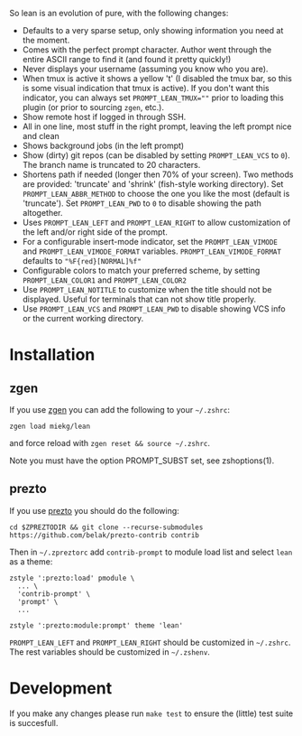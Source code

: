 So lean is an evolution of pure, with the following changes:

*   Defaults to a very sparse setup, only showing information you need at the moment.
*   Comes with the perfect prompt character. Author went through the entire ASCII range to find it
    (and found it pretty quickly!)
*   Never displays your username (assuming you know who you are).
*   When tmux is active it shows a yellow 't' (I disabled the tmux bar, so this is some visual
    indication that tmux is active). If you don't want this indicator, you can always set
    `PROMPT_LEAN_TMUX=""` prior to loading this plugin (or prior to sourcing `zgen`, etc.).
*   Show remote host if logged in through SSH.
*   All in one line, most stuff in the right prompt, leaving the left prompt nice and clean
*   Shows background jobs (in the left prompt)
*   Show (dirty) git repos (can be disabled by setting `PROMPT_LEAN_VCS` to `0`). The branch name is
    truncated to 20 characters.
*   Shortens path if needed (longer then 70% of your screen). Two methods are provided: 'truncate'
    and 'shrink' (fish-style working directory). Set `PROMPT_LEAN_ABBR_METHOD` to choose the one you
    like the most (default is 'truncate'). Set `PROMPT_LEAN_PWD` to `0` to disable showing the path
    altogether.
*   Uses `PROMPT_LEAN_LEFT` and `PROMPT_LEAN_RIGHT` to allow customization of the left and/or right
    side of the prompt.
*   For a configurable insert-mode indicator, set the `PROMPT_LEAN_VIMODE` and
    `PROMPT_LEAN_VIMODE_FORMAT` variables. `PROMPT_LEAN_VIMODE_FORMAT` defaults to
    `"%F{red}[NORMAL]%f"`
*   Configurable colors to match your preferred scheme, by setting `PROMPT_LEAN_COLOR1` and
    `PROMPT_LEAN_COLOR2`
*   Use `PROMPT_LEAN_NOTITLE` to customize when the title should not be displayed. Useful for
    terminals that can not show title properly.
*   Use `PROMPT_LEAN_VCS` and `PROMPT_LEAN_PWD` to disable showing VCS info or the current working
    directory.

# Installation

## zgen

If you use [zgen](https://github.com/tarjoilija/zgen) you can add the following to your `~/.zshrc`:

~~~
zgen load miekg/lean
~~~

and force reload with `zgen reset && source ~/.zshrc`.

Note you must have the option PROMPT_SUBST set, see zshoptions(1).

## prezto

If you use [prezto](https://github.com/sorin-ionescu/prezto) you should do the following:

~~~
cd $ZPREZTODIR && git clone --recurse-submodules https://github.com/belak/prezto-contrib contrib
~~~

Then in `~/.zpreztorc` add `contrib-prompt` to module load list and select `lean` as a theme:

~~~
zstyle ':prezto:load' pmodule \
  ... \
  'contrib-prompt' \
  'prompt' \
  ...

zstyle ':prezto:module:prompt' theme 'lean'
~~~

`PROMPT_LEAN_LEFT` and `PROMPT_LEAN_RIGHT` should be customized in `~/.zshrc`. The rest variables
should be customized in `~/.zshenv`.

# Development

If you make any changes please run `make test` to ensure the (little) test suite is succesfull.
